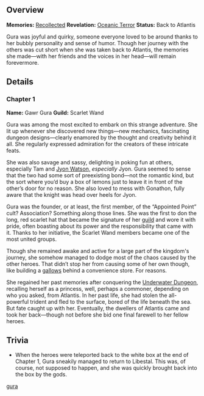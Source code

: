 <!-- title: Gawr Gura -->
<!-- quote: Watch your mouth when you're talking to me >:3 -->
<!-- chapters: 0 -->
<!-- images: (Gura's Chapter 1 Profile), (Gura and the others exploring Atlantis), (Reollection - Gawr Gura)  -->
<!-- model: false -->

## Overview

**Memories:** [Recollected](https://youtu.be/SDnRHwpnIH4)
**Revelation:** [Oceanic Terror](#entry:oceanic-terror-entry)
**Status:** Back to Atlantis

Gura was joyful and quirky, someone everyone loved to be around thanks to her bubbly personality and sense of humor. Though her journey with the others was cut short when she was taken back to Atlantis, the memories she made—with her friends and the voices in her head—will remain forevermore.

## Details

### Chapter 1

**Name:** Gawr Gura
**Guild:** Scarlet Wand

Gura was among the most excited to embark on this strange adventure. She lit up whenever she discovered new things—new mechanics, fascinating dungeon designs—clearly enamored by the thought and creativity behind it all. She regularly expressed admiration for the creators of these intricate feats.

She was also savage and sassy, delighting in poking fun at others, especially Tam and [Jyon Watson,](https://www.youtube.com/live/PJtapc2_7ok?si=Zjtfn-It4RAxI-V-&t=7423) _especially_ Jyon. Gura seemed to sense that the two had some sort of preexisting bond—not the romantic kind, but the sort where you’d buy a box of lemons just to leave it in front of the other’s door for no reason. She also loved to mess with Gonathon, fully aware that the knight was head over heels for Jyon.

Gura was the founder, or at least, the first member, of the “Appointed Point” cult? Association? Something along those lines. She was the first to don the long, red scarlet hat that became the signature of her [guild](#entry:guilds-entry) and wore it with pride, often boasting about its power and the responsibility that came with it. Thanks to her initiative, the Scarlet Wand members became one of the most united groups.

Though she remained awake and active for a large part of the kingdom's journey, she somehow managed to dodge most of the chaos caused by the other heroes. That didn’t stop her from causing some of her own though, like building a [gallows](https://www.youtube.com/live/72SJQRQ7qi0?t=4184) behind a convenience store. For reasons.

She regained her past memories after conquering the [Underwater Dungeon](#entry:underwater-dungeon-entry), recalling herself as a princess, well, perhaps a commoner, depending on who you asked, from Atlantis. In her past life, she had stolen the all-powerful trident and fled to the surface, bored of the life beneath the sea. But fate caught up with her. Eventually, the dwellers of Atlantis came and took her back—though not before she bid one final farewell to her fellow heroes.

## Trivia

- When the heroes were teleported back to the white box at the end of Chapter 1, Gura sneakily managed to return to Libestal. This was, of course, not supposed to happen, and she was quickly brought back into the box by the gods.

[gura](#easter:easter-gura)
